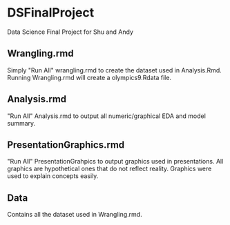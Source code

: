 # DSFinalProject
Data Science Final Project for Shu and Andy

## Wrangling.rmd
Simply "Run All" wrangling.rmd to create the dataset used in Analysis.Rmd. Running Wrangling.rmd will create a olympics9.Rdata file. 

## Analysis.rmd
"Run All" Analysis.rmd to output all numeric/graphical EDA and model summary. 

## PresentationGraphics.rmd
"Run All" PresentationGrahpics to output graphics used in presentations. All graphics are hypothetical ones that do not reflect reality. Graphics were used to explain concepts easily. 

## Data 
Contains all the dataset used in Wrangling.rmd.